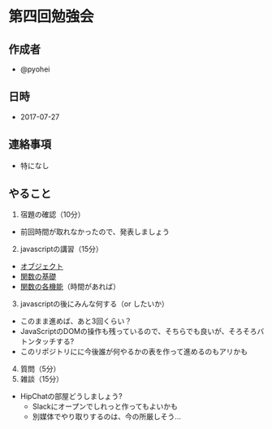 # 第四回勉強会

## 作成者
* @pyohei

## 日時
* 2017-07-27

## 連絡事項
* 特になし

## やること
1. 宿題の確認（10分）
  * 前回時間が取れなかったので、発表しましょう
2. javascriptの講習（15分）
  * [オブジェクト](https://github.com/monokies/study-javascript/blob/master/docs/05_object.md)
  * [関数の基礎](https://github.com/monokies/study-javascript/blob/master/docs/06_function_base.md)
  * [関数の各機能](https://github.com/monokies/study-javascript/blob/master/docs/07_function_feature.md)（時間があれば）
3. javascriptの後にみんな何する（or したいか）
  * このまま進めば、あと3回くらい？
  * JavaScriptのDOMの操作も残っているので、そちらでも良いが、そろそろバトンタッチする?
  * このリポジトリにに今後誰が何やるかの表を作って進めるのもアリかも
4. 質問（5分）
5. 雑談（15分）
  * HipChatの部屋どうしましょう?
    * Slackにオープンでしれっと作ってもよいかも
    * 別媒体でやり取りするのは、今の所厳しそう...
